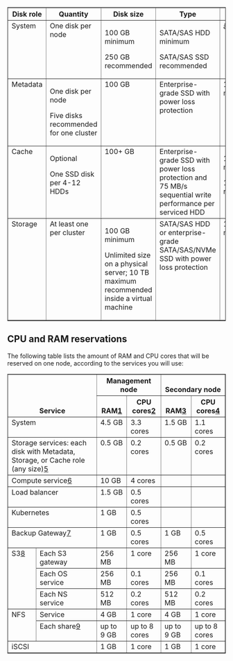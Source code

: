 <table border="1" cellspacing="0" id="id15">
<colgroup>
<col/>
<col/>
<col/>
<col/>
</colgroup>
<thead valign="bottom">
<tr>
<th>Disk role</th>
<th>Quantity</th>
<th>Disk size</th>
<th>Type</th>
<th>Endurance</th>
</tr>
</thead>
<tbody valign="top">
<tr>
<td>System</td>
<td>One disk per node</td>
<td>
<p>100 GB minimum</p>
<p>250 GB recommended</p>
</td>
<td>
<p>SATA/SAS HDD minimum</p>
<p>SATA/SAS SSD recommended</p>
</td>
<td>â</td>
</tr>
<tr>
<td>Metadata</td>
<td>
<p>One disk per node</p>
<p>Five disks recommended for one cluster</p>
</td>
<td>100 GB</td>
<td>Enterprise-grade SSD with power loss protection</td>
<td>1 DWPD minimum</td>
</tr>
<tr>
<td>Cache</td>
<td>
<p>Optional</p>
<p>One SSD disk per 4-12 HDDs</p>
</td>
<td>100+ GB</td>
<td>Enterprise-grade SSD with power loss
protection and 75 MB/s sequential write performance per serviced HDD</td>
<td>
<p>1 DWPD minimum</p>
<p>10 DWPD recommended</p>
</td>
</tr>
<tr>
<td>Storage</td>
<td>At least one per cluster</td>
<td>
<p>100 GB minimum</p>
<p>Unlimited size on a physical server; 10 TB maximum recommended inside a virtual machine</p>
</td>
<td> SATA/SAS HDD or enterprise-grade SATA/SAS/NVMe SSD with power loss protection</td>
<td>1 DWPD minimum</td>
</tr>
</tbody>
</table>
<h2>CPU and RAM reservations</h2>
<p>The following table lists the amount of RAM and CPU cores that will be reserved on one node, according to the services you will use:</p>
<table border="1" cellspacing="0" id="id16">
<col/>
<col/>
<col/>
<col/>
<col/>
<col/>
<thead valign="bottom">
<tr data-mc-pattern="2">
<th colspan="2" rowspan="2">Service</th>
<th colspan="2">Management node </th>
<th colspan="2">Secondary node</th>
</tr>
<tr data-mc-pattern="2">
<th>RAM<a href="#" title="Use only Error correction code (ECC) memory, to avoid data corruption.">1</a></th>
<th>CPU cores<a href="#" title="A CPU core here is a physical core in a multicore processor (hyperthreading is not taken into account).">2</a></th>
<th>RAM<a href="#" title="Use only Error correction code (ECC) memory, to avoid data corruption.">3</a></th>
<th>CPU cores<a href="#" title="A CPU core here is a physical core in a multicore processor (hyperthreading is not taken into account).">4</a></th>
</tr>
</thead>
<tbody valign="top">
<tr>
<td colspan="2">System</td>
<td>4.5 GB</td>
<td>3.3 cores</td>
<td>1.5 GB</td>
<td>1.1 cores</td>
</tr>
<tr>
<td colspan="2">Storage services: each disk with Metadata, Storage, or Cache role (any size)<a href="#" title="For clusters larger than 1 PB of physical space, add 0.5 GB of RAM per Metadata service.">5</a></td>
<td>0.5 GB</td>
<td>0.2 cores</td>
<td>0.5 GB</td>
<td>0.2 cores</td>
</tr>
<tr>
<td colspan="2">Compute service<a href="#" title="The recommended configuration for a compute cluster node starts with 64+ GB and 16+ cores.">6</a></td>
<td>10 GB</td>
<td>4 cores</td>
<td> </td>
<td> </td>
</tr>
<tr>
<td colspan="2">Load balancer</td>
<td>1.5 GB</td>
<td>0.5 cores</td>
<td> </td>
<td> </td>
</tr>
<tr>
<td colspan="2">Kubernetes</td>
<td>1 GB</td>
<td>0.5 cores</td>
<td> </td>
<td> </td>
</tr>
<tr>
<td colspan="2">Backup Gateway<a href="#" title="When working with public clouds and NFS, Backup Gateway consumes as much RAM and CPU as with a local storage.">7</a></td>
<td>1 GB</td>
<td>0.5 cores</td>
<td>1 GB</td>
<td>0.5 cores</td>
</tr>
<tr>
<td rowspan="3">S3<a href="#" title="By default, each S3 node runs 4 S3 gateways and can run up to 10 NS and 10 OS instances, but the entire S3 cluster cannot host more than 24 OS and 16 NS instances. The number of OS and NS services is defined during the initial S3 cluster setup. Adding more nodes to the S3 cluster does not affect it. The CPU and RAM reservations depend on the number of S3 nodes. Generally, the larger the S3 cluster, the less resources are reserved on each node.">8</a></td>
<td>Each S3 gateway</td>
<td>256 MB</td>
<td>1 core</td>
<td>256 MB</td>
<td>1 core</td>
</tr>
<tr>
<td>Each OS service</td>
<td>256 MB</td>
<td>0.1 cores</td>
<td>256 MB</td>
<td>0.1 cores</td>
</tr>
<tr>
<td>Each NS service</td>
<td>512 MB</td>
<td>0.2 cores</td>
<td>512 MB</td>
<td>0.2 cores</td>
</tr>
<tr>
<td rowspan="2">NFS</td>
<td>Service</td>
<td>4 GB</td>
<td>1 core</td>
<td>4 GB</td>
<td>1 core</td>
</tr>
<tr>
<td>Each share<a href="#" title="The RAM reservation for an NFS share depends on the number of cluster nodes. The larger the NFS cluster, the less RAM is reserved on each node.">9</a></td>
<td>up to 9 GB</td>
<td>up to 8 cores</td>
<td>up to 9 GB</td>
<td>up to 8 cores</td>
</tr>
<tr>
<td colspan="2">iSCSI</td>
<td>1 GB</td>
<td>1 core</td>
<td>1 GB</td>
<td>1 core</td>
</tr>
</tbody>
</table>
